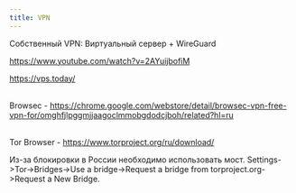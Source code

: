 ```yaml
---
title: VPN
---
```


Собственный VPN: Виртуальный сервер + WireGuard

<https://www.youtube.com/watch?v=2AYuijbofiM>

<https://vps.today/>
<br><br>

Browsec - <https://chrome.google.com/webstore/detail/browsec-vpn-free-vpn-for/omghfjlpggmjjaagoclmmobgdodcjboh/related?hl=ru>
<br><br>

Tor Browser - <https://www.torproject.org/ru/download/>

Из-за блокировки в России необходимо использовать мост. Settings->Tor->Bridges->Use a bridge->Request a bridge from torproject.org->Request a New Bridge.